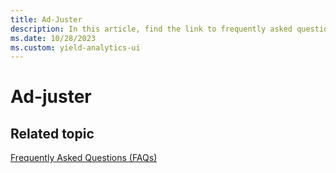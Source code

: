 ```yaml
---
title: Ad-Juster
description: In this article, find the link to frequently asked questions regarding Ad-Juster.
ms.date: 10/28/2023
ms.custom: yield-analytics-ui
---
```


# Ad-juster

## Related topic

[Frequently Asked Questions (FAQs)](frequently-asked-questions-faqs.md)
